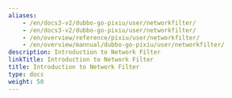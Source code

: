 ```yaml
---
aliases:
    - /en/docs3-v2/dubbo-go-pixiu/user/networkfilter/
    - /en/docs3-v2/dubbo-go-pixiu/user/networkfilter/
    - /en/overview/reference/pixiu/user/networkfilter/
    - /en/overview/mannual/dubbo-go-pixiu/user/networkfilter/
description: Introduction to Network Filter
linkTitle: Introduction to Network Filter
title: Introduction to Network Filter
type: docs
weight: 50
---
```


